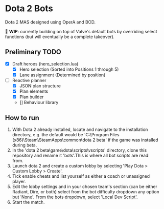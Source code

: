 # Dota 2 Bots
Dota 2 MAS designed using OperA and BOD.

🚧 **WIP**: currently building on top of Valve's default bots by overriding select functions (but will eventually be a complete takeover). 


## Preliminary TODO

- [x] Draft heroes (hero_selection.lua)
  - [x] Hero selection (Sorted into Positions 1 through 5)
  - [x] Lane assignment (Determined by position)
  
- [ ] Reactive planner
  - [x] JSON plan structure
  - [x] Plan elements
  - [x] Plan builder
  - [] Behaviour library

## How to run

1. With Dota 2 already installed, locate and navigate to the installation directory, e.g. the default would be 'C:\Program Files (x86)\Steam\SteamApps\common\dota 2 beta' if the game was installed during beta.
2. In the 'dota 2 beta\game\dota\scripts\vscripts' directory, clone this repository and rename it 'bots'.This is where all bot scripts are read from.
3. Launch dota 2 and create a custom lobby by selecting 'Play Dota > Custom Lobby > Create'.
4. Tick enable cheats and list yourself as either a coach or unassigned player.
5. Edit the lobby settings and in your chosen team's section (can be either Radiant, Dire, or both) select from the bot difficulty dropdown any option but 'None'. From the bots dropdown, select 'Local Dev Script'.
6. Start the match.